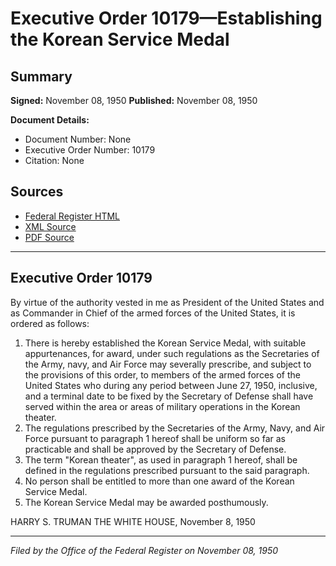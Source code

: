 # Executive Order 10179—Establishing the Korean Service Medal

## Summary

**Signed:** November 08, 1950
**Published:** November 08, 1950

**Document Details:**
- Document Number: None
- Executive Order Number: 10179
- Citation: None

## Sources
- [Federal Register HTML](https://www.presidency.ucsb.edu/documents/executive-order-10179-establishing-the-korean-service-medal)
- [XML Source](None)
- [PDF Source](None)

---

## Executive Order 10179

By virtue of the authority vested in me as President of the United States and as Commander in Chief of the armed forces of the United States, it is ordered as follows:
1. There is hereby established the Korean Service Medal, with suitable appurtenances, for award, under such regulations as the Secretaries of the Army, navy, and Air Force may severally prescribe, and subject to the provisions of this order, to members of the armed forces of the United States who during any period between June 27, 1950, inclusive, and a terminal date to be fixed by the Secretary of Defense shall have served within the area or areas of military operations in the Korean theater.
2. The regulations prescribed by the Secretaries of the Army, Navy, and Air Force pursuant to paragraph 1 hereof shall be uniform so far as practicable and shall be approved by the Secretary of Defense.
3. The term "Korean theater", as used in paragraph 1 hereof, shall be defined in the regulations prescribed pursuant to the said paragraph.
4. No person shall be entitled to more than one award of the Korean Service Medal.
5. The Korean Service Medal may be awarded posthumously.

HARRY S. TRUMAN
THE WHITE HOUSE,
November 8, 1950

---

*Filed by the Office of the Federal Register on November 08, 1950*
